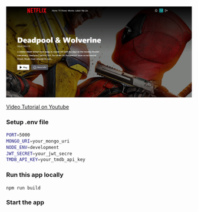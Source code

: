 
![Demo App](/frontend/public/screenshot-for-readme.png)

[Video Tutorial on Youtube](https://youtu.be/0Kzd4k1YuCA)

### Setup .env file

```bash
PORT=5000
MONGO_URI=your_mongo_uri
NODE_ENV=development
JWT_SECRET=your_jwt_secre
TMDB_API_KEY=your_tmdb_api_key
```

### Run this app locally

```shell
npm run build
```

### Start the app
